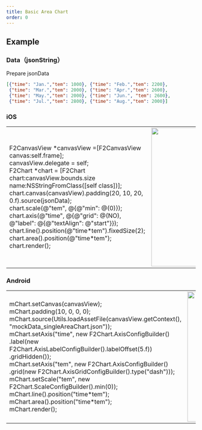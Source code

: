 ```yaml
---
title: Basic Area Chart
order: 0
---
```


## Example


### Data（jsonString）
Prepare jsonData

```json
[{"time": "Jan.","tem": 1000}, {"time": "Feb.","tem": 2200}, 
 {"time": "Mar.","tem": 2000}, {"time": "Apr.","tem": 2600}, 
 {"time": "May.","tem": 2000}, {"time": "Jun.", "tem": 2600},
 {"time": "Jul.","tem": 2800}, {"time": "Aug.","tem": 2000}]
```


### iOS
<html>
    <table style="margin-left: auto; margin-right: auto;">
        <tr>
            <td width= 55%>
             F2CanvasView *canvasView =[F2CanvasView canvas:self.frame];<br/>
             canvasView.delegate = self;<br/>
             F2Chart *chart = [F2Chart chart:canvasView.bounds.size name:NSStringFromClass([self class])];<br/>
             chart.canvas(canvasView).padding(20, 10, 20, 0.f).source(jsonData); <br/>
             chart.scale(@"tem", @{@"min": @(0)});<br/>
             chart.axis(@"time", @{@"grid": @(NO), @"label": @{@"textAlign": @"start"}});<br/>
             chart.line().position(@"time*tem").fixedSize(2);<br/>
             chart.area().position(@"time*tem");<br/>
             chart.render(); <br/>
            </td>
            <td>
             <img src="https://gw.alipayobjects.com/mdn/rms_04a9e5/afts/img/A*GppGQKVTQFwAAAAAAAAAAAAAARQnAQ" style="max-height: 100%" width = "346" height = "369" />
            </td>
        </tr>
    </table>
</html>


### Android
<html>
    <table style="margin-left: auto; margin-right: auto;">
        <tr>
            <td  width = 55%>
             mChart.setCanvas(canvasView);<br/>
             mChart.padding(10, 0, 0, 0);<br/>
             mChart.source(Utils.loadAssetFile(canvasView.getContext(), "mockData_singleAreaChart.json"));<br/>
             mChart.setAxis("time", new F2Chart.AxisConfigBuilder() <br/>
                     .label(new F2Chart.AxisLabelConfigBuilder().labelOffset(5.f))
                     .gridHidden());<br/>
             mChart.setAxis("tem", new F2Chart.AxisConfigBuilder() <br/>
                     .grid(new F2Chart.AxisGridConfigBuilder().type("dash")));<br/>
             mChart.setScale("tem", new F2Chart.ScaleConfigBuilder().min(0));<br/>
             mChart.line().position("time*tem");<br/>
             mChart.area().position("time*tem");<br/>
             mChart.render();<br/>
            </td>
            <td>
             <img src="https://gw.alipayobjects.com/mdn/rms_04a9e5/afts/img/A*g09TSb9u_FMAAAAAAAAAAAAAARQnAQ" style="max-height: 100%" width = "346"/>
            </td>
        </tr>
    </table>
</html>
